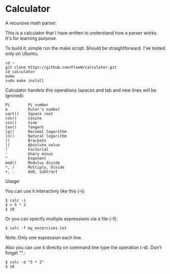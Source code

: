 # Calculator
A recursive math parser.

This is a calculator that I have written to understand how a parser works.
It's for learning purpose.

To build it, simple run the make script. Should be straightforward. I've tested only on Ubuntu.

```
cd ~
git clone https://github.com/FlexW/calculator.git
cd calculator
make
sudo make install
```

Calculator handels this operations (spaces and tab and new lines will be ignored):

    Pi        Pi number
    e         Euler's number
    sqrt()    Square root
    cos()     Cosine 
    sin()     Sine 
    tan()     Tangent 
    lg()      Decimal logarithm
    ln()      Natural logarithm
    ()        Brackets
    ||        Absolute value
    !         Factorial
    -         Unary minus
    ^         Exponent
    mod()     Modulus divide 
    *, /      Multiply, Divide 
    +, -      Add, Subtract

Usage:

You can use it interactivly like this (-i):

    $ calc -i
    $ > 5 * 2
    $ 10

Or you can specify multiple expressions via a file (-f):

    $ calc -f my_excercises.txt

Note: Only one expression each line.

Also you can use it directly on command line type the operation (-d). Don't forget "".:
    
    $ calc -d "5 * 2"
    $ 10
